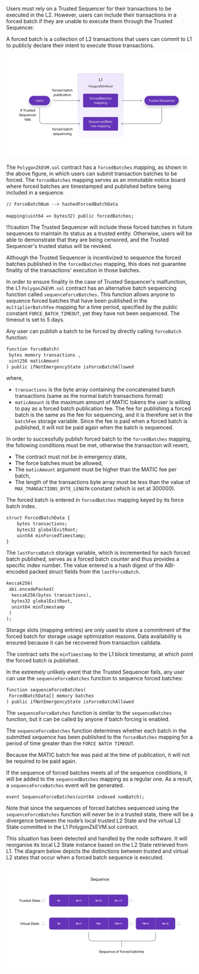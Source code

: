Users must rely on a Trusted Sequencer for their transactions to be executed in the L2. However, users can include their transactions in a forced batch if they are unable to execute them through the Trusted Sequencer.

A forced batch is a collection of L2 transactions that users can commit to L1 to publicly declare their intent to execute those transactions.

![Forced batch sequencing flow](../../img/zkEVM/09l2-forced-batch-seq-flow.png)

The `PolygonZkEVM.sol` contract has a `forcedBatches` mapping, as shown in the above figure, in which users can submit transaction batches to be forced. The `forcedBatches` mapping serves as an immutable notice board where forced batches are timestamped and published before being included in a sequence.

```
// ForceBatchNum --> hashedForcedBatchData

mapping(uint64 => bytes32) public forcedBatches;
```

!!!caution
    The Trusted Sequencer will include these forced batches in future sequences to maintain its status as a trusted entity. Otherwise, users will be able to demonstrate that they are being censored, and the Trusted Sequencer's trusted status will be revoked.

Although the Trusted Sequencer is incentivized to sequence the forced batches published in the `forcedBatches` mapping, this does not guarantee finality of the transactions' execution in those batches.

In order to ensure finality in the case of Trusted Sequencer's malfunction, the L1 `PolygonZkEVM.sol` contract has an alternative batch sequencing function called `sequenceForceBatches`. This function allows anyone to sequence forced batches that have been published in the `multiplierBatchFee` mapping for a time period, specified by the public constant `FORCE_BATCH_TIMEOUT`, yet they have not been sequenced. The timeout is set to 5 days.

Any user can publish a batch to be forced by directly calling `forceBatch` function:

```
function forceBatch(
 bytes memory transactions ,
 uint256 maticAmount
) public ifNotEmergencyState isForceBatchAllowed
```

​where,

- `transactions` is the byte array containing the concatenated batch transactions (same as the normal batch transactions format)
- `maticAmount` is the maximum amount of MATIC tokens the user is willing to pay as a forced batch publication fee. The fee for publishing a forced batch is the same as the fee for sequencing, and it is therefore set in the `batchFee` storage variable. Since the fee is paid when a forced batch is published, it will not be paid again when the batch is sequenced.

In order to successfully publish forced batch to the `forcedBatches` mapping, the following conditions must be met, otherwise the transaction will revert;

- The contract must not be in emergency state,
- The force batches must be allowed,
- The `maticAmount` argument must be higher than the MATIC fee per batch,
- The length of the transactions byte array must be less than the value of `MAX_TRANSACTIONS_BYTE_LENGTH` constant (which is set at 300000).

The forced batch is entered in `forcedBatches` mapping keyed by its force batch index.

```
struct ForcedBatchData {
    bytes transactions;
    bytes32 globalExitRoot;
    uint64 minForcedTimestamp;
}
```

The `lastForceBatch` storage variable, which is incremented for each forced batch published, serves as a forced batch counter and thus provides a specific index number. The value entered is a hash digest of the ABI-encoded packed struct fields from the `lastForceBatch`.

```
keccak256(
 abi.encodePacked(
  keccak256(bytes transactions),
  bytes32 globalExitRoot,
  unint64 minTimestamp
 )
);
```

Storage slots (mapping entries) are only used to store a commitment of the forced batch for storage usage optimization reasons. Data availability is ensured because it can be recovered from transaction calldata.

The contract sets the `minTimestamp` to the L1 block timestamp, at which point the forced batch is published.

In the extremely unlikely event that the Trusted Sequencer fails, any user can use the `sequenceForceBatches` function to sequence forced batches:

```
function sequenceForceBatches(
 ForcedBatchData[] memory batches
) public ifNotEmergencyState isForceBatchAllowed
```

The `sequenceForceBatches` function is similar to the `sequenceBatches` function, but it can be called by anyone if batch forcing is enabled.

The `sequenceForceBatches` function determines whether each batch in the submitted sequence has been published to the `forcedBatches` mapping for a period of time greater than the `FORCE BATCH TIMEOUT`.

Because the MATIC batch fee was paid at the time of publication, it will not be required to be paid again.

If the sequence of forced batches meets all of the sequence conditions, it will be added to the `sequencedBatches` mapping as a regular one. As a result, a `sequenceForceBatches` event will be generated.

```
event SequenceForceBatches(uint64 indexed numBatch);
```

Note that since the sequences of forced batches sequenced using the `sequenceForceBatches` function will never be in a trusted state, there will be a divergence between the node’s local trusted L2 State and the virtual L2 State committed in the L1 PolygonZkEVM.sol contract.

This situation has been detected and handled by the node software. It will reorganise its local L2 State instance based on the L2 State retrieved from L1. The diagram below depicts the distinctions between trusted and virtual L2 states that occur when a forced batch sequence is executed.

![Differences between trusted and virtual L2 State](../../img/zkEVM/10l2-diff-trustd-virtual-state.png)
